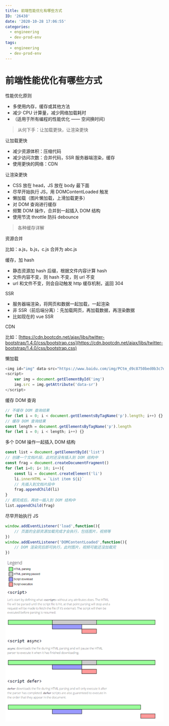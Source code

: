 ```yaml
---
title: 前端性能优化有哪些方式
ID: '26438'
date: '2020-10-28 17:06:55'
categories:
  - engineering
  - dev-prod-env
tags:
  - engineering
  - dev-prod-env
---
```


# 前端性能优化有哪些方式

性能优化原则

- 多使用内存，缓存或其他方法
- 减少 CPU 计算量，减少网络加载耗时
- （适用于所有编程的性能优化 —— 空间换时间）

> 从何下手：让加载更快，让渲染更快

让加载更快

- 减少资源体积：压缩代码
- 减少访问次数：合并代码，SSR 服务器端渲染，缓存
- 使用更快的网络：CDN

让渲染更快

- CSS 放在 head，JS 放在 body 最下面
- 尽早开始执行 JS，用 DOMContentLoaded 触发
- 懒加载（图片懒加载，上滑加载更多）
- 对 DOM 查询进行缓存
- 频繁 DOM 操作，合并到一起插入 DOM 结构
- 使用节流 throttle 防抖 debounce

> 各种缓存详解

资源合并

比如：a.js，b.js，c.js 合并为 abc.js

缓存，加 hash

- 静态资源加 hash 后缀，根据文件内容计算 hash
- 文件内容不变，则 hash 不变，则 url 不变
- url 和文件不变，则会自动触发 http 缓存机制，返回 304

SSR

- 服务器端渲染，将网页和数据一起加载，一起渲染
- 非 SSR（前后端分离）：先加载网页，再加载数据，再渲染数据
- 比如现在的 vue SSR

CDN

比如：[https://cdn.bootcdn.net/ajax/libs/twitter-bootstrap/1.4.0/css/bootstrap.css](https://cdn.bootcdn.net/ajax/libs/twitter-bootstrap/1.4.0/css/bootstrap.css)

懒加载

``` js 
<img id="img" data-src="https://www.baidu.com/img/PCtm_d9c8750bed0b3c7d089fa7d55720d6cf.png" alt="">
<script>
    var img = document.getElementById('img')
    img.src = img.getAttribute('data-sr')
</script>
```

缓存 DOM 查询

``` js 
// 不缓存 DOM 查询结果
for (let i = 0; i < document.getElementsByTagName('p').length; i++) {}
// 缓存 DOM 查询结果
const length = document.getElementsByTagName('p').length
for (let i = 0; i < length; i++) {}
```

多个 DOM 操作一起插入 DOM 结构

``` js 
const list = document.getElementById('list')
// 创建一个文档片段，此时还没有插入到 DOM 结构中
const frag = document.createDocumentFragment()
for (let i=0; i< 10; i++){
    const li = document.createElement('li')
    li.innerHTML = `List item ${i}`
    // 先插入到文档片段中
    frag.appendChild(li)
}
// 都完成后，再统一插入到 DOM 结构中
list.appendChild(frag)
```

尽早开始执行 JS

``` js 
window.addEventListener('load',function(){
    // 页面的全部资源加载完成才会执行，包括图片，视频等
})
window.addEventListener('DOMContentLoaded',function(){
    // DOM 渲染完后即可执行，此时图片，视频可能还没加载完
})
```

![](./images/2151798436-59da4801c6772_fix732.png)
 
 
 
 
 
 
 
 
 
 
 
 
 
 
 
 
 
 
 
 
 
